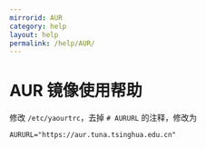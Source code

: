 ```yaml
---
mirrorid: AUR
category: help
layout: help
permalink: /help/AUR/
---
```


# AUR 镜像使用帮助

修改 `/etc/yaourtrc`，去掉 `# AURURL` 的注释，修改为

```
AURURL="https://aur.tuna.tsinghua.edu.cn"
```
